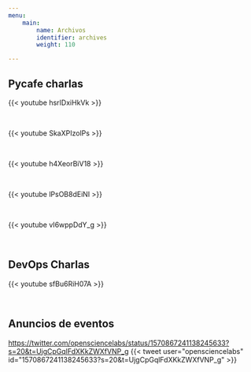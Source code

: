 ```yaml
---
menu:
    main:
        name: Archivos
        identifier: archives
        weight: 110

---
```


## Pycafe charlas

{{< youtube hsrIDxiHkVk >}}

<br>

{{< youtube SkaXPIzolPs >}}

<br>

{{< youtube h4XeorBiV18 >}}

<br>

{{< youtube lPsOB8dEiNI >}}

<br>

{{< youtube vI6wppDdY_g >}}

<br>


## DevOps Charlas

{{< youtube sfBu6RiH07A >}}

<br>

## Anuncios de eventos
https://twitter.com/opensciencelabs/status/1570867241138245633?s=20&t=UjgCpGqlFdXKkZWXfVNP_g
{{< tweet user="opensciencelabs" id="1570867241138245633?s=20&t=UjgCpGqlFdXKkZWXfVNP_g" >}}

<br>
